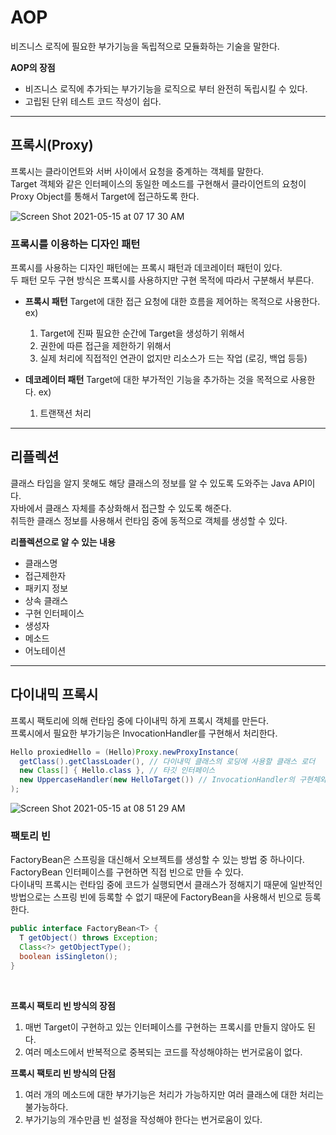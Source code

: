 # AOP

비즈니스 로직에 필요한 부가기능을 독립적으로 모듈화하는 기술을 말한다.

**AOP의 장점**

- 비즈니스 로직에 추가되는 부가기능을 로직으로 부터 완전히 독립시킬 수 있다.
- 고립된 단위 테스트 코드 작성이 쉽다.

---

## 프록시(Proxy)

프록시는 클라이언트와 서버 사이에서 요청을 중계하는 객체를 말한다.  
Target 객체와 같은 인터페이스의 동일한 메소드를 구현해서 클라이언트의 요청이 Proxy Object를 통해서 Target에 접근하도록 한다.

![Screen Shot 2021-05-15 at 07 17 30 AM](https://user-images.githubusercontent.com/74804564/118336966-b9d84600-b54d-11eb-9785-e01053653d4d.png)

### 프록시를 이용하는 디자인 패턴

프록시를 사용하는 디자인 패턴에는 프록시 패턴과 데코레이터 패턴이 있다.  
두 패턴 모두 구현 방식은 프록시를 사용하지만 구현 목적에 따라서 구분해서 부른다.

- **프록시 패턴**
  Target에 대한 접근 요청에 대한 흐름을 제어하는 목적으로 사용한다.
  ex)

  1. Target에 진짜 필요한 순간에 Target을 생성하기 위해서
  2. 권한에 따른 접근을 제한하기 위해서
  3. 실제 처리에 직접적인 연관이 없지만 리소스가 드는 작업 (로깅, 백업 등등)
     <br>

- **데코레이터 패턴**
  Target에 대한 부가적인 기능을 추가하는 것을 목적으로 사용한다.
  ex)
  1. 트랜잭션 처리

---

## 리플렉션

클래스 타입을 알지 못해도 해당 클래스의 정보를 알 수 있도록 도와주는 Java API이다.  
자바에서 클래스 자체를 추상화해서 접근할 수 있도록 해준다.  
취득한 클래스 정보를 사용해서 런타임 중에 동적으로 객체를 생성할 수 있다.

**리플렉션으로 알 수 있는 내용**

- 클래스명
- 접근제한자
- 패키지 정보
- 상속 클래스
- 구현 인터페이스
- 생성자
- 메소드
- 어노테이션

---

## 다이내믹 프록시

프록시 팩토리에 의해 런타임 중에 다이내믹 하게 프록시 객체를 만든다.  
프록시에서 필요한 부가기능은 InvocationHandler를 구현해서 처리한다.

```java
Hello proxiedHello = (Hello)Proxy.newProxyInstance(
  getClass().getClassLoader(), // 다이내믹 클래스의 로딩에 사용할 클래스 로더
  new Class[] { Hello.class }, // 타깃 인터페이스
  new UppercaseHandler(new HelloTarget()) // InvocationHandler의 구현체와 타깃 객체
);
```

![Screen Shot 2021-05-15 at 08 51 29 AM](https://user-images.githubusercontent.com/74804564/118341618-c7e09380-b55a-11eb-80f2-3192afef6aad.png)

### 팩토리 빈

FactoryBean은 스프링을 대신해서 오브젝트를 생성할 수 있는 방법 중 하나이다.  
FactoryBean 인터페이스를 구현하면 직접 빈으로 만들 수 있다.  
다이내믹 프록시는 런타임 중에 코드가 실행되면서 클래스가 정해지기 때문에 일반적인 방법으로는 스프링 빈에 등록할 수 없기 때문에 FactoryBean을 사용해서 빈으로 등록한다.

```java
public interface FactoryBean<T> {
  T getObject() throws Exception;
  Class<?> getObjectType();
  boolean isSingleton();
}
```

<br>

**프록시 팩토리 빈 방식의 장점**

1. 매번 Target이 구현하고 있는 인터페이스를 구현하는 프록시를 만들지 않아도 된다.
2. 여러 메소드에서 반복적으로 중복되는 코드를 작성해야하는 번거로움이 없다.

**프록시 팩토리 빈 방식의 단점**

1. 여러 개의 메소드에 대한 부가기능은 처리가 가능하지만 여러 클래스에 대한 처리는 불가능하다.
2. 부가기능의 개수만큼 빈 설정을 작성해야 한다는 번거로움이 있다.
